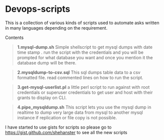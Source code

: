 # Devops-scripts
This is a collection of various kinds of scripts used to automate asks written in many languages depending on the requirement. 


Contents

> **1.mysql-dump.sh** 
  Simple shellscript to get mysql dumps with date time stamp . run the script with the credentials and you will be prompted
  for what database you want and once you mention it the database dump will be there. 
  
  
> **2.mysqldump-to-csv.sql**
   This sql dumps table data to a csv formatted file. read commented lines on how to run the script.

> **3.get-mysql-userlist.pl**
a little perl script to run against with root credentials or superuser credentials to get user and host with their grants to display on CLI.

> **4.pipe_mysqldump.sh**
This script lets you use the mysql dump in realtime to dump very large data from mysql to another mysql instance if replication or file copy is not possible.



I have started to use gists for scripts so please go to https://gist.github.com/shehanster to see all the new scripts
